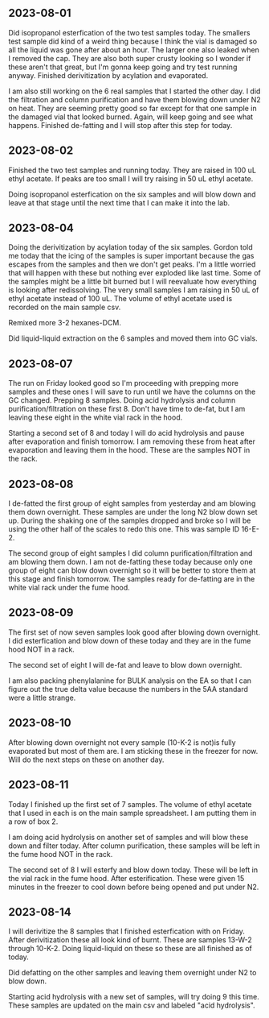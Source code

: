 ## 2023-08-01
Did isopropanol esterfication of the two test samples today.
The smallers test sample did kind of a weird thing because I think the vial is damaged so all the liquid was gone after about an hour.
The larger one also leaked when I removed the cap.
They are also both super crusty looking so I wonder if these aren't that great, but I'm gonna keep going and try test running anyway. 
Finished derivitization by acylation and evaporated. 

I am also still working on the 6 real samples that I started the other day. 
I did the filtration and column purification and have them blowing down under N2 on heat. 
They are seeming pretty good so far except for that one sample in the damaged vial that looked burned.
Again, will keep going and see what happens. 
Finished de-fatting and I will stop after this step for today. 

## 2023-08-02
Finished the two test samples and running today. 
They are raised in 100 uL ethyl acetate.
If peaks are too small I will try raising in 50 uL ethyl acetate.

Doing isopropanol esterfication on the six samples and will blow down and leave at that stage until the next time that I can make it into the lab. 

## 2023-08-04
Doing the derivitization by acylation today of the six samples. 
Gordon told me today that the icing of the samples is super important because the gas escapes from the samples and then we don't get peaks. 
I'm a little worried that will happen with these but nothing ever exploded like last time. 
Some of the samples might be a little bit burned but I will reevaluate how everything is looking after redissolving. 
The very small samples I am raising in 50 uL of ethyl acetate instead of 100 uL.
The volume of ethyl acetate used is recorded on the main sample csv. 

Remixed more 3-2 hexanes-DCM. 

Did liquid-liquid extraction on the 6 samples and moved them into GC vials. 

## 2023-08-07
The run on Friday looked good so I'm proceeding with prepping more samples and these ones I will save to run until we have the columns on the GC changed. 
Prepping 8 samples. 
Doing acid hydrolysis and column purification/filtration on these first 8.
Don't have time to de-fat, but I am leaving these eight in the white vial rack in the hood. 

Starting a second set of 8 and today I will do acid hydrolysis and pause after evaporation and finish tomorrow. 
I am removing these from heat after evaporation and leaving them in the hood. 
These are the samples NOT in the rack.

## 2023-08-08
I de-fatted the first group of eight samples from yesterday and am blowing them down overnight.
These samples are under the long N2 blow down set up. 
During the shaking one of the samples dropped and broke so I will be using the other half of the scales to redo this one.
This was sample ID 16-E-2. 

The second group of eight samples I did column purification/filtration and am blowing them down.
I am not de-fatting these today because only one group of eight can blow down overnight so it will be better to store them at this stage and finish tomorrow. 
The samples ready for de-fatting are in the white vial rack under the fume hood. 

## 2023-08-09
The first set of now seven samples look good after blowing down overnight. 
I did esterfication and blow down of these today and they are in the fume hood NOT in a rack.  

The second set of eight I will de-fat and leave to blow down overnight. 

I am also packing phenylalanine for BULK analysis on the EA so that I can figure out the true delta value because the numbers in the 5AA standard were a little strange. 

## 2023-08-10
After blowing down overnight not every sample (10-K-2 is not)is fully evaporated but most of them are. I am sticking these in the freezer for now.
Will do the next steps on these on another day. 

## 2023-08-11
Today I finished up the first set of 7 samples. 
The volume of ethyl acetate that I used in each is on the main sample spreadsheet. 
I am putting them in a row of box 2.

I am doing acid hydrolysis on another set of samples and will blow these down and filter today.
After column purification, these samples will be left in the fume hood NOT in the rack. 

The second set of 8 I will esterfy and blow down today. 
These will be left in the vial rack in the fume hood. 
After esterification. These were given 15 minutes in the freezer to cool down before being opened and put under N2.

## 2023-08-14
I will derivitize the 8 samples that I finished esterfication with on Friday. 
After derivitization these all look kind of burnt. 
These are samples 13-W-2 through 10-K-2.
Doing liquid-liquid on these so these are all finished as of today. 

Did defatting on the other samples and leaving them overnight under N2 to blow down. 

Starting acid hydrolysis with a new set of samples, will try doing 9 this time. These samples are updated on the main csv and labeled "acid hydrolysis".


